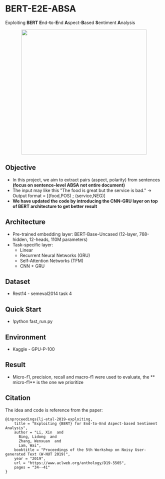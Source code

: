 # BERT-E2E-ABSA
Exploiting **BERT** **E**nd-**t**o-**E**nd **A**spect-**B**ased **S**entiment **A**nalysis
<p align="center">
    <img src="architecture.jpg" height="400"/>
</p>

## Objective 
- In this project, we aim to extract pairs (aspect, polarity) from sentences **(focus on sentence-level ABSA not entire document)**
- The input may like this "The food is great but the service is bad." -> Output format = [(food,POS) ; (service,NEG)]
- **We have updated the code by introducing the CNN-GRU layer on top of BERT architecture to get better result**
  
## Architecture
* Pre-trained embedding layer: BERT-Base-Uncased (12-layer, 768-hidden, 12-heads, 110M parameters)
* Task-specific layer: 
  - Linear
  - Recurrent Neural Networks (GRU)
  - Self-Attention Networks (TFM)
  - CNN + GRU 
## Dataset
- Rest14 - semeval2014 task 4

## Quick Start
- !python fast_run.py

## Environment
* Kaggle - GPU-P-100 

## Result
- Micro-f1, precision, recall and macro-f1 were used to evaluate, the ** micro-f1** is the one we prioritize

## Citation
The idea and code is reference from the paper:
```
@inproceedings{li-etal-2019-exploiting,
    title = "Exploiting {BERT} for End-to-End Aspect-based Sentiment Analysis",
    author = "Li, Xin  and
      Bing, Lidong  and
      Zhang, Wenxuan  and
      Lam, Wai",
    booktitle = "Proceedings of the 5th Workshop on Noisy User-generated Text (W-NUT 2019)",
    year = "2019",
    url = "https://www.aclweb.org/anthology/D19-5505",
    pages = "34--41"
}
```
     
